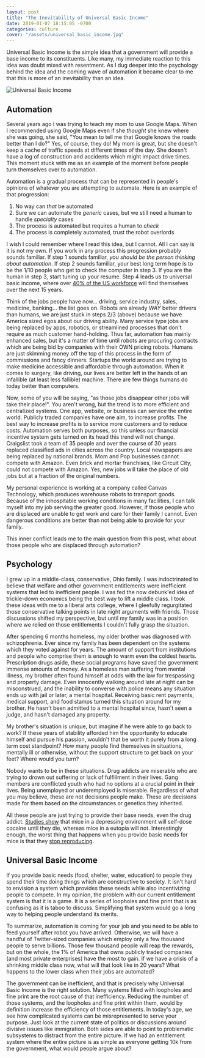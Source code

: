 ```yaml
---
layout: post
title: "The Inevitability of Universal Basic Income"
date: 2019-01-07 18:15:05 -0700
categories: culture
cover: "/assets/universal_basic_income.jpg"
---
```


Universal Basic Income is the simple idea that a government will provide a base income to its constituents. Like many, my immediate reaction to this idea was doubt mixed with resentment. As I dug deeper into the psychology behind the idea and the coming wave of automation it became clear to me that this is more of an inevitability than an idea.

![Universal Basic Income]("/assets/universal_basic_income.jpg")

## Automation ##

Several years ago I was trying to teach my mom to use Google Maps. When I recommended using Google Maps even if she _thought_ she knew where she was going, she said, "You mean to tell me that Google knows the roads better than I do?" Yes, of course, they do! My mom is great, but she doesn't keep a cache of traffic speeds at different times of the day. She doesn't have a log of construction and accidents which might impact drive times. This moment stuck with me as an example of the moment before people turn themselves over to automation.

Automation is a gradual process that can be represented in people's opinions of whatever you are attempting to automate. Here is an example of that progression:

1. No way can _that_ be automated
2. Sure we can automate the _generic_ cases, but we still need a human to handle _specialty_ cases
3. The process is automated but requires a human to _check_
4. The process is completely automated, trust the robot overlords

I wish I could remember where I read this idea, but I cannot. All I can say is it is not my own. If you work in any process this progression probably sounds familiar. If step 1 sounds familiar, _you should be the person thinking about automation_. If step 2 sounds familiar, your best long term hope is to be the 1/10 people who get to check the computer in step 3. If you are the human in step 3, start tuning up your resume. Step 4 leads us to universal basic income, where over [40% of the US workforce](https://www.recode.net/2017/3/25/15051308/us-uk-germany-japan-robot-job-automation) will find themselves over the next 15 years.

Think of the jobs people have now... driving, service industry, sales, medicine, banking... the list goes on. Robots are already _WAY_ better drivers than humans, we are just stuck in steps 2/3 (above) because we have America sized egos about our driving ability. Many service type jobs are being replaced by apps, robotics, or streamlined processes that don't require as much customer hand-holding. Thus far, automation has mainly enhanced sales, but it's a matter of time until robots are procuring contracts which are being bid by companies with their OWN pricing robots. Humans are just skimming money off the top of this process in the form of commissions and fancy dinners. Startups the world around are trying to make medicine accessible and affordable through automation. When it comes to surgery, like driving, our lives are better left in the hands of an infallible (at least less fallible) machine. There are few things humans do today better than computers.

Now, some of you will be saying, "as those jobs disappear other jobs will take their place!". You aren't wrong, but the trend is to more efficient and centralized systems. One app, website, or business can service the entire world. Publicly traded companies have one aim, to increase profits. The best way to increase profits is to service more customers and to reduce costs. Automation serves both purposes, so this unless our financial incentive system gets turned on its head this trend will not change. Craigslist took a team of 35 people and over the course of 30 years replaced classified ads in cities across the country. Local newspapers are being replaced by national brands. Mom and Pop businesses cannot compete with Amazon. Even brick and mortar franchises, like Circuit City, could not compete with Amazon. Yes, new jobs will take the place of old jobs but at a fraction of the original numbers.

My personal experience is working at a company called Canvas Technology, which produces warehouse robots to transport goods. Because of the inhospitable working conditions in many facilities, I can talk myself into my job serving the greater good. However, if those people who are displaced are unable to get work and care for their family I cannot. Even dangerous conditions are better than not being able to provide for your family.

This inner conflict leads me to the main question from this post, what about those people who are displaced through automation?

## Psychology ##

I grew up in a middle-class, conservative, Ohio family. I was indoctrinated to believe that welfare and other government entitlements were inefficient systems that led to inefficient people. I was fed the now debunk'ed idea of trickle-down economics being the best way to lift a middle class. I took these ideas with me to a liberal arts college, where I gleefully regurgitated those conservative talking points in late night arguments with friends. Those discussions shifted my perspective, but until my family was in a position where we relied on those entitlements I couldn't fully grasp the situation.

After spending 6 months homeless, my older brother was diagnosed with schizophrenia. Ever since my family has been dependent on the systems which they voted against for years. The amount of support from institutions and people who comprise them is enough to warm even the coldest hearts. Prescription drugs aside, these social programs have saved the government immense amounts of money. As a homeless man suffering from mental illness, my brother often found himself at odds with the law for trespassing and property damage. Even innocently walking around late at night can be misconstrued, and the inability to converse with police means any situation ends up with jail or later, a mental hospital. Receiving basic rent payments, medical support, and food stamps turned this situation around for my brother. He hasn't been admitted to a mental hospital since, hasn't seen a judge, and hasn't damaged any property.

My brother's situation is unique, but imagine if he were able to go back to work? If these years of stability afforded him the opportunity to educate himself and pursue his passion, wouldn't that be worth it purely from a long term cost standpoint? How many people find themselves in situations, mentally ill or otherwise, without the support structure to get back on your feet? Where would you turn?

Nobody wants to be in these situations. Drug addicts are miserable who are trying to drown out suffering or lack of fulfillment in their lives. Gang members are conflicted youth who had no options at a crucial point in their lives. Being unemployed or underemployed is miserable. Regardless of what you may believe, these are not decisions people make. These are decisions made for them based on the circumstances or genetics they inherited.

All these people are just trying to provide their base needs, even the drug addict. [Studies show](https://www.futurity.org/mice-addiction-cocaine-959182/) that mice in a depressing environment will self-dose cocaine until they die, whereas mice in a eutopia will not. Interestingly enough, the worst thing that happens when you provide basic needs for mice is that they [stop reproducing](https://io9.gizmodo.com/how-rats-turned-their-private-paradise-into-a-terrifyin-1687584457).

## Universal Basic Income ##

If you provide basic needs (food, shelter, water, education) to people they spend their time doing things which are constructive to society. It isn't hard to envision a system which provides these needs while also incentivizing people to compete. In my opinion, the problem with our current entitlement system is that it is a game. It is a series of loopholes and fine print that is as confusing as it is taboo to discuss. Simplifying that system would go a long way to helping people understand its merits.

To summarize, automation is coming for your job and you need to be able to feed yourself after robot you have arrived. Otherwise, we will have a handful of Twitter-sized companies which employ only a few thousand people to serve billions. Those few thousand people will reap the rewards, but on the whole, the 1% of America that owns publicly traded companies (and most private enterprises) have the most to gain. If we have a crisis of a shrinking middle class now, what will that look like in 20 years? What happens to the lower class when their jobs are automated?

The government can be inefficient, and that is precisely why Universal Basic Income is the right solution. Many systems filled with loopholes and fine print are the root cause of that inefficiency. Reducing the number of those systems, and the loopholes and fine print within them, would by definition increase the efficiency of those entitlements. In today's age, we see how complicated systems can be misrepresented to serve your purpose. Just look at the current state of politics or discussions around divisive issues like immigration. Both sides are able to point to problematic subsystems to distract from the entire picture. If we had an entitlement system where the entire picture is as simple as everyone getting 10k from the government, what would people argue about?
